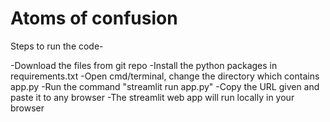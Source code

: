 # Atoms of confusion
Steps to run the code-

-Download the files from git repo
-Install the python packages in requirements.txt
-Open cmd/terminal, change the directory which contains app.py
-Run the command "streamlit run app.py"
-Copy the URL given and paste it to any browser
-The streamlit web app will run locally in your browser
